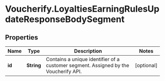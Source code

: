 # Voucherify.LoyaltiesEarningRulesUpdateResponseBodySegment

## Properties

Name | Type | Description | Notes
------------ | ------------- | ------------- | -------------
**id** | **String** | Contains a unique identifier of a customer segment. Assigned by the Voucherify API. | [optional] 


